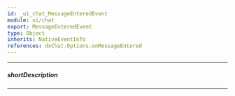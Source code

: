 ```yaml
---
id: _ui_chat_MessageEnteredEvent
module: ui/chat
export: MessageEnteredEvent
type: Object
inherits: NativeEventInfo
references: dxChat.Options.onMessageEntered
---
```

---
##### shortDescription
<!-- Description goes here -->

---
<!-- Description goes here -->